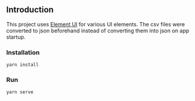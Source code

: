 ## Introduction

This project uses [Element UI](https://element.eleme.io/) for various UI elements. The csv files were converted to json beforehand instead of converting them into json on app startup.

### Installation

```
yarn install
```

### Run

```
yarn serve
```
